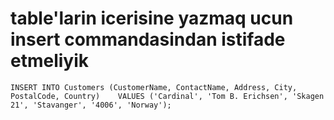 # table'larin icerisine yazmaq ucun insert commandasindan istifade etmeliyik
    INSERT INTO Customers (CustomerName, ContactName, Address, City, PostalCode, Country)    VALUES ('Cardinal', 'Tom B. Erichsen', 'Skagen 21', 'Stavanger', '4006', 'Norway');

